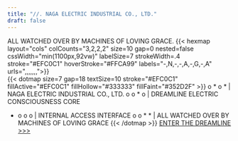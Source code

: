 ```yaml
---
title: "//. NAGA ELECTRIC INDUSTRIAL CO., LTD."
draft: false
---
```

ALL WATCHED OVER BY MACHINES OF LOVING GRACE.
{{< hexmap layout="cols" colCounts="3,2,2,2"
           size=10 gap=0 nested=false
           cssWidth="min(1100px,92vw)" labelSize=7
           strokeWidth=.4 stroke="#EFC0C1" hoverStroke="#FFCA99"
           labels="-,N,-,-,A,-,G,-,A"
           urls=",,,,,,,">}}
<br>
{{< dotmap size=7 gap=18 textSize=10 stroke="#EFC0C1" fillActive="#EFC0C1" fillHollow="#333333" fillFaint="#352D2F" >}}
o * o * | NAGA ELECTRIC INDUSTRIAL CO., LTD.
o o * o | DREAMLINE ELECTRIC CONSCIOUSNESS CORE
* o o o | INTERNAL ACCESS INTERFACE
o o * * | ALL WATCHED OVER BY MACHINES OF LOVING GRACE
{{< /dotmap >}}
[ ENTER THE DREAMLINE >>> ](/main/)
<br>
